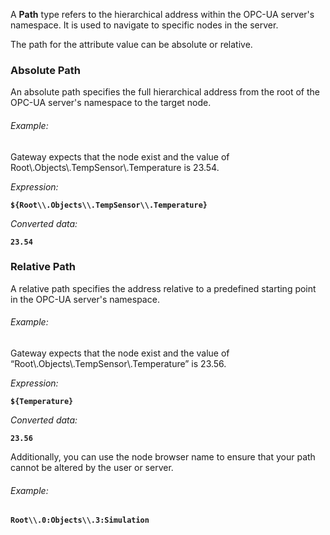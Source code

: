 A **Path** type refers to the hierarchical address within the OPC-UA server's namespace. It is used to navigate to specific 
nodes in the server.

The path for the attribute value can be absolute or relative.

### Absolute Path
An absolute path specifies the full hierarchical address from the root of the OPC-UA server's namespace to the 
target node.

###### Example:
Gateway expects that the node exist and the value of Root\\.Objects\\.TempSensor\\.Temperature is 23.54.

_Expression:_

**`${Root\\.Objects\\.TempSensor\\.Temperature}`**

_Converted data:_

**`23.54`**

### Relative Path
A relative path specifies the address relative to a predefined starting point in the OPC-UA server's namespace.

###### Example:
Gateway expects that the node exist and the value of “Root\\.Objects\\.TempSensor\\.Temperature” is 23.56.

_Expression:_

**`${Temperature}`**

_Converted data:_

**`23.56`**

Additionally, you can use the node browser name to ensure that your path cannot be altered by the user or server.

###### Example:
**`Root\\.0:Objects\\.3:Simulation`**